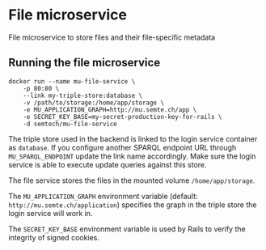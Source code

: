 # File microservice
File microservice to store files and their file-specific metadata

## Running the file microservice
    docker run --name mu-file-service \
        -p 80:80 \
        --link my-triple-store:database \
        -v /path/to/storage:/home/app/storage \
        -e MU_APPLICATION_GRAPH=http://mu.semte.ch/app \
        -e SECRET_KEY_BASE=my-secret-production-key-for-rails \ 
        -d semtech/mu-file-service

The triple store used in the backend is linked to the login service container as `database`. If you configure another SPARQL endpoint URL through `MU_SPARQL_ENDPOINT` update the link name accordingly. Make sure the login service is able to execute update queries against this store.

The file service stores the files in the mounted volume `/home/app/storage`.

The `MU_APPLICATION_GRAPH` environment variable (default: `http://mu.semte.ch/application`) specifies the graph in the triple store the login service will work in.

The `SECRET_KEY_BASE` environment variable is used by Rails to verify the integrity of signed cookies.
